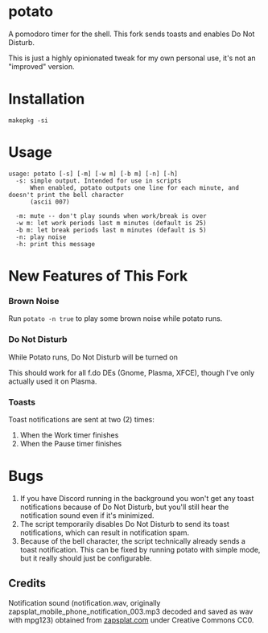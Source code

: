 # potato

A pomodoro timer for the shell. This fork sends toasts and enables Do Not Disturb.

This is just a highly opinionated tweak for my own personal use, it's not an "improved" version.

# Installation

`makepkg -si`

# Usage

```
usage: potato [-s] [-m] [-w m] [-b m] [-n] [-h]
  -s: simple output. Intended for use in scripts
      When enabled, potato outputs one line for each minute, and doesn't print the bell character
      (ascii 007)

  -m: mute -- don't play sounds when work/break is over
  -w m: let work periods last m minutes (default is 25)
  -b m: let break periods last m minutes (default is 5)
  -n: play noise
  -h: print this message
```

# New Features of This Fork

### Brown Noise

Run `potato -n true` to play some brown noise while potato runs.

### Do Not Disturb

While Potato runs, Do Not Disturb will be turned on

This should work for all f.do DEs (Gnome, Plasma, XFCE), though I've only actually used it on Plasma.

### Toasts

Toast notifications are sent at two (2) times:
1. When the Work timer finishes
2. When the Pause timer finishes

# Bugs

1. If you have Discord running in the background you won't get any toast notifications because of Do Not Disturb, but you'll still hear the notification sound even if it's minimized.
2. The script temporarily disables Do Not Disturb to send its toast notifications, which can result in notification spam.
3. Because of the bell character, the script technically already sends a toast notification. This can be fixed by running potato with simple mode, but it really should just be configurable.

## Credits
Notification sound (notification.wav, originally
zapsplat\_mobile\_phone\_notification\_003.mp3 decoded and saved as wav with
mpg123)
obtained from [zapsplat.com](https://www.zapsplat.com/) under Creative Commons
CC0.

